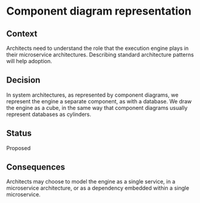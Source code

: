 # Component diagram representation

## Context

Architects need to understand the role that the execution engine plays in their microservice architectures.
Describing standard architecture patterns will help adoption.

## Decision

In system architectures, as represented by component diagrams, we represent the engine a separate component, as with a database.
We draw the engine as a cube, in the same way that component diagrams usually represent databases as cylinders.

## Status

Proposed

## Consequences

Architects may choose to model the engine as a single service, in a microservice architecture, or as a dependency embedded within a single microservice.
